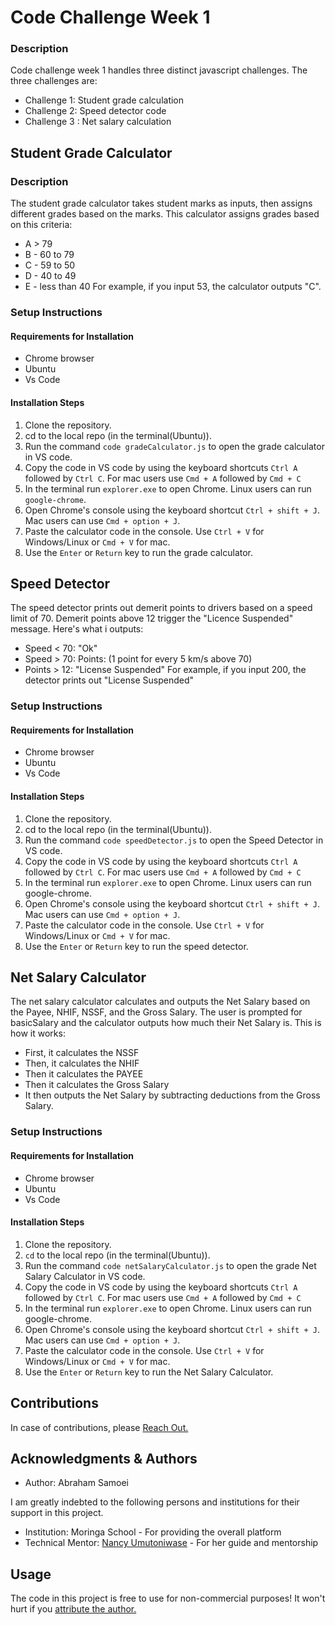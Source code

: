# Code Challenge Week 1
### Description
Code challenge week 1 handles three distinct javascript challenges. The three challenges are:
* Challenge 1: Student grade calculation
* Challenge 2: Speed detector code
* Challenge 3 : Net salary calculation
## Student Grade Calculator
### Description
The student grade calculator takes student marks as inputs, then assigns different grades based on the marks. This calculator assigns grades based on this criteria:
* A > 79
* B - 60 to 79
* C - 59 to 50
* D - 40 to 49
* E - less than 40
For example, if you input 53, the calculator outputs "C".
### Setup Instructions
#### Requirements for Installation
- Chrome browser
- Ubuntu 
- Vs Code
#### Installation Steps
1. Clone the repository.
2. cd to the local repo (in the terminal(Ubuntu)).
3. Run the command `code gradeCalculator.js` to open the grade calculator in VS code.
4. Copy the code in VS code by using the keyboard shortcuts `Ctrl A` followed by `Ctrl C`. For mac users use `Cmd + A` followed by `Cmd + C`
5. In the terminal run `explorer.exe` to open Chrome. Linux users can run `google-chrome`.
6. Open Chrome's console using the keyboard shortcut `Ctrl + shift + J`. Mac users can use `Cmd + option + J`.
7. Paste the calculator code in the console. Use `Ctrl + V` for Windows/Linux or `Cmd + V` for mac. 
8. Use the `Enter` or `Return` key to run the grade calculator.
## Speed Detector
The speed detector prints out demerit points to drivers based on a speed limit of 70. Demerit points above 12 trigger the "Licence Suspended" message. Here's what i outputs:
* Speed < 70: "Ok"
* Speed > 70: Points: (1 point for every 5 km/s above 70)
* Points > 12: "License Suspended"
For example, if you input 200, the detector prints out "License Suspended"
### Setup Instructions
#### Requirements for Installation
- Chrome browser
- Ubuntu 
- Vs Code
#### Installation Steps
1. Clone the repository.
2. cd to the local repo (in the terminal(Ubuntu)).
3. Run the command `code speedDetector.js` to open the Speed Detector in VS code.
4. Copy the code in VS code by using the keyboard shortcuts `Ctrl A` followed by `Ctrl C`. For mac users use `Cmd + A` followed by `Cmd + C`
5. In the terminal run `explorer.exe` to open Chrome. Linux users can run google-chrome.
6. Open Chrome's console using the keyboard shortcut `Ctrl + shift + J`. Mac users can use `Cmd + option + J`.
7. Paste the calculator code in the console. Use `Ctrl + V` for Windows/Linux or `Cmd + V` for mac. 
8. Use the `Enter` or `Return` key to run the speed detector.
## Net Salary Calculator
The net salary calculator calculates and outputs the Net Salary based on the Payee, NHIF, NSSF, and the Gross Salary. The user is prompted for basicSalary and the calculator outputs how much their Net Salary is. This is how it works:
- First, it calculates the NSSF
- Then, it calculates the NHIF
- Then it calculates the PAYEE
- Then it calculates the Gross Salary
- It then outputs the Net Salary by subtracting deductions from the Gross Salary.
### Setup Instructions
#### Requirements for Installation
- Chrome browser 
- Ubuntu 
- Vs Code
#### Installation Steps
1. Clone the repository.
2. `cd` to the local repo (in the terminal(Ubuntu)).
3. Run the command `code netSalaryCalculator.js` to open the grade Net Salary Calculator in VS code.
4. Copy the code in VS code by using the keyboard shortcuts `Ctrl A` followed by `Ctrl C`. For mac users use `Cmd + A` followed by `Cmd + C`
5. In the terminal run `explorer.exe` to open Chrome. Linux users can run google-chrome.
6. Open Chrome's console using the keyboard shortcut `Ctrl + shift + J`. Mac users can use `Cmd + option + J`.
7. Paste the calculator code in the console. Use `Ctrl + V` for Windows/Linux or `Cmd + V` for mac. 
8. Use the `Enter` or `Return` key to run the Net Salary Calculator.
## Contributions
In case of contributions, please [Reach Out.](mailto:abraham.samoei@students.moringa.com)
## Acknowledgments & Authors
* Author: Abraham Samoei 

I am greatly indebted to the following persons and institutions for their support in this project.
* Institution: Moringa School - For providing the overall platform
* Technical Mentor: [Nancy Umutoniwase](https://github.com/Adelice) - For her guide and mentorship
## Usage
The code in this project is free to use for non-commercial purposes! It won't hurt if you [attribute the author.](https://github.com/aksamoei)
